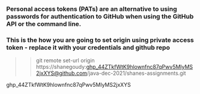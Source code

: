 
### Personal access tokens (PATs) are an alternative to using passwords for authentication to GitHub when using the GitHub API or the command line.

### This is the how you are going to set origin using private access token - replace it with your credentials and github repo   
>>git remote set-url origin https://shanegoudy: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@github.com/java-dec-2021/shanes-assignments.git

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
